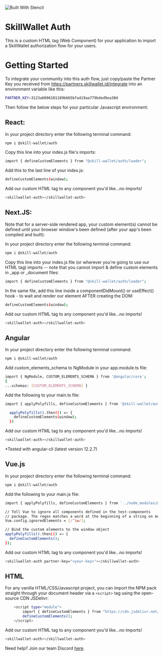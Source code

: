 ![Built With Stencil](https://img.shields.io/badge/-Built%20With%20Stencil-16161d.svg?logo=data%3Aimage%2Fsvg%2Bxml%3Bbase64%2CPD94bWwgdmVyc2lvbj0iMS4wIiBlbmNvZGluZz0idXRmLTgiPz4KPCEtLSBHZW5lcmF0b3I6IEFkb2JlIElsbHVzdHJhdG9yIDE5LjIuMSwgU1ZHIEV4cG9ydCBQbHVnLUluIC4gU1ZHIFZlcnNpb246IDYuMDAgQnVpbGQgMCkgIC0tPgo8c3ZnIHZlcnNpb249IjEuMSIgaWQ9IkxheWVyXzEiIHhtbG5zPSJodHRwOi8vd3d3LnczLm9yZy8yMDAwL3N2ZyIgeG1sbnM6eGxpbms9Imh0dHA6Ly93d3cudzMub3JnLzE5OTkveGxpbmsiIHg9IjBweCIgeT0iMHB4IgoJIHZpZXdCb3g9IjAgMCA1MTIgNTEyIiBzdHlsZT0iZW5hYmxlLWJhY2tncm91bmQ6bmV3IDAgMCA1MTIgNTEyOyIgeG1sOnNwYWNlPSJwcmVzZXJ2ZSI%2BCjxzdHlsZSB0eXBlPSJ0ZXh0L2NzcyI%2BCgkuc3Qwe2ZpbGw6I0ZGRkZGRjt9Cjwvc3R5bGU%2BCjxwYXRoIGNsYXNzPSJzdDAiIGQ9Ik00MjQuNywzNzMuOWMwLDM3LjYtNTUuMSw2OC42LTkyLjcsNjguNkgxODAuNGMtMzcuOSwwLTkyLjctMzAuNy05Mi43LTY4LjZ2LTMuNmgzMzYuOVYzNzMuOXoiLz4KPHBhdGggY2xhc3M9InN0MCIgZD0iTTQyNC43LDI5Mi4xSDE4MC40Yy0zNy42LDAtOTIuNy0zMS05Mi43LTY4LjZ2LTMuNkgzMzJjMzcuNiwwLDkyLjcsMzEsOTIuNyw2OC42VjI5Mi4xeiIvPgo8cGF0aCBjbGFzcz0ic3QwIiBkPSJNNDI0LjcsMTQxLjdIODcuN3YtMy42YzAtMzcuNiw1NC44LTY4LjYsOTIuNy02OC42SDMzMmMzNy45LDAsOTIuNywzMC43LDkyLjcsNjguNlYxNDEuN3oiLz4KPC9zdmc%2BCg%3D%3D&colorA=16161d&style=flat-square)

# SkillWallet Auth

This is a custom HTML tag (Web Component) for your application to import a SkillWallet authorization flow for your users.

# Getting Started

To integrate your community into this auth flow, just copy/paste the Partner Key you received from https://partners.skillwallet.id/integrate into an environment variable like this:
```bash
PARTNER_KEY=3123a6096101109b665bfa419aa779bded9ea30d
```

Then follow the below steps for your particular Javascript environment:

## React:
In your project directory enter the following terminal command:
```bash
npm i @skill-wallet/auth
```

Copy this line into your index.js file's imports:
```bash
import { defineCustomElements } from "@skill-wallet/auth/loader";
```

Add this to the last line of your index.js:
```bash
defineCustomElements(window);
```

Add our custom HTML tag to any component you'd like...no imports! 
```bash
<skillwallet-auth></skillwallet-auth>
```

## Next.JS:
Note that for a server-side rendered app, your custom element(s) cannot be defined until your browser window's been defined (after your app's been compiled and built):

In your project directory enter the following terminal command:
```bash
npm i @skill-wallet/auth
```

Copy this line into your index.js file (or wherever you're going to use our HTML tag) imports -- note that you cannot import & define custom elements in _app or _document files:
```bash
import { defineCustomElements } from "@skill-wallet/auth/loader";
```

In the same file, add this line inside a componentDidMount() or useEffect() hook - to wait and render our element AFTER creating the DOM:
```bash
defineCustomElements(window);
```

Add our custom HTML tag to any component you'd like...no imports!
```bash
<skillwallet-auth></skillwallet-auth>
```

## Angular

In your project directory enter the following terminal command:
```bash
npm i @skill-wallet/auth
```

Add custom_elements_schema to NgModule in your app.module.ts file:
```bash
import { NgModule, CUSTOM_ELEMENTS_SCHEMA } from '@angular/core';
{
...schemas: [CUSTOM_ELEMENTS_SCHEMA] }
```

Add the following to your main.ts file:
```bash
import { applyPolyfills, defineCustomElements } from '@skill-wallet/auth/loader';

  applyPolyfills().then(() => {
    defineCustomElements(window);
  })
```

Add our custom HTML tag to any component you'd like...no imports!
```bash
<skillwallet-auth></skillwallet-auth>
```
*Tested with angular-cli (latest version 12.2.7)


## Vue.js

In your project directory enter the following terminal command:
```bash
npm i @skill-wallet/auth
```

Add the following to your main.js file:
```bash
import { applyPolyfills, defineCustomElements } from '../node_modules/@skill-wallet/auth/loader';

// Tell Vue to ignore all components defined in the test-components
// package. The regex matches a word at the beginning of a string on most regex flavors (in these flavors \w matches the opposite of \W)
Vue.config.ignoredElements = [/^\w/];

// Bind the custom elements to the window object
applyPolyfills().then(() => {
  defineCustomElements();
});
```

Add our custom HTML tag to any component you'd like...no imports!
```bash
<skillwallet-auth partner-key="<your-key>"></skillwallet-auth>
```


## HTML
For any vanilla HTML/CSS/Javascript project, you can import the NPM pack straight through your document
header via a ```<script>``` tag using the open-source CDN JSDelivr:

```bash
    <script type="module">
        import { defineCustomElements } from "https://cdn.jsdelivr.net/npm/@skill-wallet/auth@0.0.52-alpha/loader/index.es2017.js";
        defineCustomElements();
    </script>
```

Add our custom HTML tag to any component you'd like...no imports!
```bash
<skillwallet-auth></skillwallet-auth>
```

Need help? Join our team Discord [here](https://discord.com/invite/WR7PbswvTr).